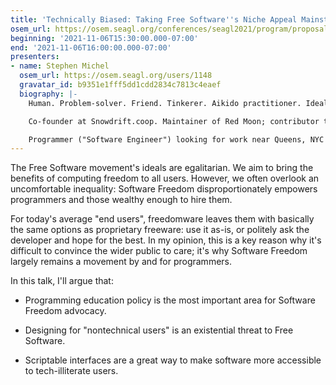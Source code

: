 ```yaml
---
title: 'Technically Biased: Taking Free Software''s Niche Appeal Mainstream'
osem_url: https://osem.seagl.org/conferences/seagl2021/program/proposals/822
beginning: '2021-11-06T15:30:00.000-07:00'
end: '2021-11-06T16:00:00.000-07:00'
presenters:
- name: Stephen Michel
  osem_url: https://osem.seagl.org/users/1148
  gravatar_id: b9351e1fff5dd1cdd2834c7813c4eaef
  biography: |-
    Human. Problem-solver. Friend. Tinkerer. Aikido practitioner. Idealist (within reason). Aspiring imperfectionist. Musician.

    Co-founder at Snowdrift.coop. Maintainer of Red Moon; contributor to the F-Droid ecosystem. GNU/Linux user and [FLO](https://wiki.snowdrift.coop/about/free-libre-open#flo)SS advocate since 2010.

    Programmer ("Software Engineer") looking for work near Queens, NYC (or remote). Contact: <seagl-bio-2021@smichel.me>
---
```


The Free Software movement's ideals are egalitarian. We aim to bring the benefits of computing freedom to all users. However, we often overlook an uncomfortable inequality: Software Freedom disproportionately empowers programmers and those wealthy enough to hire them.

For today's average "end users", freedomware leaves them with basically the same options as proprietary freeware: use it as-is, or politely ask the developer and hope for the best. In my opinion, this is a key reason why it's difficult to convince the wider public to care; it's why Software Freedom largely remains a movement by and for programmers.

In this talk, I'll argue that:

- Programming education policy is the most important area for Software Freedom advocacy.

- Designing for "nontechnical users" is an existential threat to Free Software.

- Scriptable interfaces are a great way to make software more accessible to tech-illiterate users.

